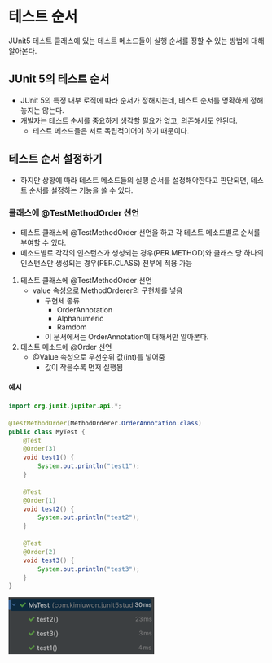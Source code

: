 # 테스트 순서
JUnit5 테스트 클래스에 있는 테스트 메소드들이 실행 순서를 정할 수 있는 방법에 대해 알아본다.

## JUnit 5의 테스트 순서
- JUnit 5의 특정 내부 로직에 따라 순서가 정해지는데, 테스트 순서를 명확하게 정해놓지는 않는다.
- 개발자는 테스트 순서를 중요하게 생각할 필요가 없고, 의존해서도 안된다.
	- 테스트 메소드들은 서로 독립적이어야 하기 때문이다. 

## 테스트 순서 설정하기
- 하지만 상황에 따라 테스트 메소드들의 실행 순서를 설정해야한다고 판단되면, 테스트 순서를 설정하는 기능을 쓸 수 있다.

### 클래스에 @TestMethodOrder 선언
- 테스트 클래스에 @TestMethodOrder 선언을 하고 각 테스트 메소드별로 순서를 부여할 수 있다.
- 메소드별로 각각의 인스턴스가 생성되는 경우(PER.METHOD)와 클래스 당 하나의 인스턴스만 생성되는 경우(PER.CLASS) 전부에 적용 가능

1. 테스트 클래스에 @TestMethodOrder 선언
	- value 속성으로 MethodOrderer의 구현체를 넣음
		- 구현체 종류
			- OrderAnnotation
			- Alphanumeric
			- Ramdom
		- 이 문서에서는 OrderAnnotation에 대해서만 알아본다.
2. 테스트 메소드에 @Order 선언
	- @Value 속성으로 우선순위 값(int)를 넣어줌
		- 값이 작을수록 먼저 실행됨

#### 예시
```java
import org.junit.jupiter.api.*;

@TestMethodOrder(MethodOrderer.OrderAnnotation.class)
public class MyTest {
    @Test
    @Order(3)
    void test1() {
        System.out.println("test1");
    }

    @Test
    @Order(1)
    void test2() {
        System.out.println("test2");
    }

    @Test
    @Order(2)
    void test3() {
        System.out.println("test3");
    }
}
```

<img src="./images/테스트순서.png">